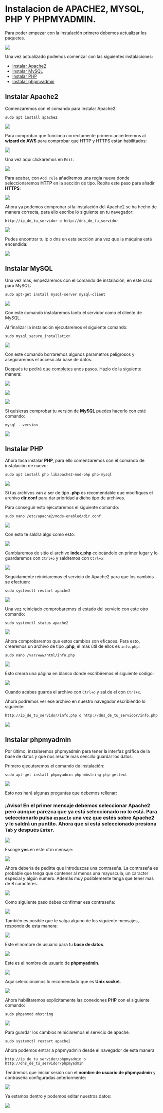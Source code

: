 # Instalacion de APACHE2, MYSQL, PHP Y PHPMYADMIN.
Para poder empezar con la instalación primero debemos actualizar los paquetes.

![](awsImages/aws-update.png)

Una vez actualizado podemos comenzar con las siguientes instalaciones:

  - [Instalar Apache2](#instalar-apache2)
  - [Instalar MySQL](#instalar-mysql)
  - [Instalar PHP](#instalar-php)
  - [Instalar phpmyadmin](#instalar-phpmyadmin)

## Instalar Apache2

Comenzaremos con el comando para instalar Apache2:

    sudo apt install apache2
   
![](awsImages/aws-instalar-apache2.png)

Para comprobar que funciona correctamente primero accederemos al **wizard de AWS** para comprobar que HTTP y HTTPS están habilitados:

![](awsImages/aws-puertos-wizard.png)

Una vez aquí clickaremos en `Edit`:

![](awsImages/aws-puertos-habilitados.png)

Para acabar, con `Add rule` añadiremos una regla nueva donde seleccionaremos **HTTP** en la sección de tipo. Repite este paso para añadir **HTTPS**:

![](awsImages/aws-configurar-puertos.png)

Ahora ya podemos comprobar si la instalación del Apache2 se ha hecho de manera correcta, para ello escribe lo siguiente en tu navegador:

    http://ip_de_tu_servidor o http://dns_de_tu_servidor
    
![](awsImages/aws-apache2-comprobacion.png)

Pudes encontrar tu ip o dns en esta sección una vez que la máquina está encendida:

![](awsImages/aws-conexion.png)

## Instalar MySQL

Una vez mas, empezaremos con el comando de instalación, en este caso para MySQL:

    sudo apt-get install mysql-server mysql-client
    
![](awsImages/aws-instalar-mysql.png)

Con este comando instalaremos tanto el servidor como el cliente de MySQL.

Al finalizar la instalación ejecutaremos el siguiente comando:

    sudo mysql_secure_installation
    
![](awsImages/aws-mysql-secure.png)

Con este comando borraremos algunos parametros peligrosos y aseguraremos el acceso ala base de datos.

Después te pedirá que completes unos pasos. Hazlo de la siguiente manera:

![](awsImages/aws-secure-password-condition.png)

![](awsImages/aws-secure-permissions.png)

![](awsImages/aws-secure-finish.png)

Si quisieras comprobar tu versión de **MySQL** puedes hacerlo con esté comando:

    mysql --version
    
![](awsImages/aws-mysql-version.png)

## Instalar PHP

Ahora toca instalar **PHP**, para ello comenzaremos con el comando de instalación de nuevo:

    sudo apt install php libapache2-mod-php php-mysql

![](awsImages/aws-instalar-php.png)

Si tus archivos van a ser de tipo **.php** es recomendable que modifiques el archivo **dir.conf** para dar prioridad a dicho tipo de archivos.

Para conseguir esto ejecutaremos el siguiente comando:

    sudo nano /etc/apache2/mods-enabled/dir.conf
    
![](awsImages/aws-configurar-dirconf.png)

Con esto te saldra algo como esto:

![](awsImages/aws-original-dirconf.png)

Cambiaremos de sitio el archivo **index.php** colocándolo en primer lugar y lo guardaremos con `Ctrl+o` y saldremos con `Ctrl+x`:

![](awsImages/aws-edited-dirconf.png)

Seguidamente reiniciaremos el servicio de Apache2 para que los cambios se efectuen:

    sudo systemctl restart apache2

![](awsImages/aws-restart-apache2.png)

Una vez reiniciado comprobaremos el estado del servicio con este otro comando:

    sudo systemctl status apache2

![](awsImages/aws-apache2-status.png)

Ahora comprobaremos que estos cambios son eficaces. Para esto, crearemos un archivo de tipo **.php**, el mas útil de ellos es `info.php`:

    sudo nano /var/www/html/info.php
    
![](awsImages/aws-infophp.png)
 
Esto creará una página en blanco donde escribiremos el siguiente código:
 
![](awsImages/aws-edit-infophp.png)

Cuando acabes guarda el archivo con `Ctrl+o` y sal de el con `Ctrl+x`.

Ahora podremos ver ese archivo en nuestro navegador escribiendo lo siguiente:

    http://ip_de_tu_servidor/info.php o http://dns_de_tu_servidor/info.php

![](awsImages/aws-infophp-comprobacion.png)

## Instalar phpmyadmin

Por último, instalaremos phpmyadmin para tener la interfaz gráfica de la base de datos y que nos resulte mas sencillo guardar los datos.

Primero ejecutaremos el comando de instalación:

    sudo apt-get install phpmyadmin php-mbstring php-gettext

![](awsImages/aws-instalar-phpmyadmin.png)

Esto nos hará algunas preguntas que debemos rellenar:

### ¡Aviso! En el primer mensaje debemos seleccionar Apache2 pero aunque parezca que ya está seleccionado no lo está. Para seleccionarlo pulsa `espacio` una vez que estés sobre Apache2 y le saldrá un puntito. Ahora que si está seleccionado presiona `Tab` y después `Enter`.

![](awsImages/aws-phpmyadmin-server.png)

Escoge **yes** en este otro mensaje:

![](awsImages/aws-configurar-phpmyadmin.png)

Ahora debería de pedirte que introduzcas una contraseña. La contraseña es probable que tenga que contener al menos una mayuscula, un caracter especial y algún numero. Además muy posiblemente tenga que tener mas de 8 caracteres.

![](awsImages/aws-phpmyadmin-password.png)

Como siguiente paso debes confirmar esa contraseña:

![](awsImages/aws-phpmyadmin-password-confirmation.png)

También es posible que te salga alguno de los siguiente mensajes, responde de esta manera:

![](awsImages/aws-phpmyadmin-username.png)

Este el nombre de usuario para tu **base de datos**.

![](awsImages/aws-phpmyadmin-name.png)

Este es el nombre de usuario de **phpmyadmin**.

![](awsImages/aws-phpmyadmin-username-set.png)

Aquí seleccionamos lo recomendado que es **Unix socket**.

![](awsImages/aws-conexion-phpmyadmin.png)

Ahora habilitaremos explícitamente las conexiones **PHP** con el siguiente comando:

    sudo phpenmod mbstring

![](awsImages/aws-phpmyadmin-mbstring.png)

Para guardar los cambios reiniciaremos el servicio de apache:

    sudo systemctl restart apache2
    
Ahora podemos entrar a phpmyadmin desde el navegador de esta manera:

    http://ip_de_tu_servidor/phpmyadmin o http://dns_de_tu_servidor/phpmyadmin
    
Tendremos que iniciar sesión con el **nombre de usuario de phpmyadmin** y contraseña configuradas anteriormente:

![](awsImages/aws-phpmyadmin-inicio.png)

Ya estamos dentro y podemos editar nuestros datos:

![](awsImages/aws-phpmyadmin-bbdd.png)
